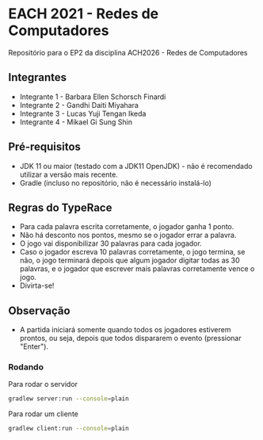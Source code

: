 # EACH 2021 - Redes de Computadores
Repositório para o EP2 da disciplina ACH2026 - Redes de Computadores

## Integrantes
* Integrante 1 - Barbara Ellen Schorsch Finardi
* Integrante 2 - Gandhi Daiti Miyahara
* Integrante 3 - Lucas Yuji Tengan Ikeda
* Integrante 4 - Mikael Gi Sung Shin

## Pré-requisitos
* JDK 11 ou maior (testado com a JDK11 OpenJDK) - não é recomendado utilizar a versão mais recente.
* Gradle (incluso no repositório, não é necessário instalá-lo)

## Regras do TypeRace
* Para cada palavra escrita corretamente, o jogador ganha 1 ponto.
* Não há desconto nos pontos, mesmo se o jogador errar a palavra.
* O jogo vai disponibilizar 30 palavras para cada jogador.
* Caso o jogador escreva 10 palavras corretamente, o jogo termina, se não, o jogo terminará depois que algum jogador digitar todas as 30 palavras, e o jogador que escrever mais palavras corretamente vence o jogo.
* Divirta-se!

## Observação
* A partida iniciará somente quando todos os jogadores estiverem prontos, ou seja, depois que todos dispararem o evento (pressionar "Enter"). 

### Rodando
Para rodar o servidor
```sh
gradlew server:run --console=plain
```

Para rodar um cliente 
```sh
gradlew client:run --console=plain
```

